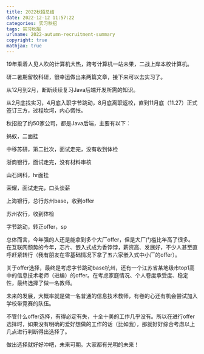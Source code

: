 ```yaml
---
title: 2022秋招总结
date: 2022-12-12 11:57:22
categories: 实习秋招
tags: 实习秋招
urlname: 2022-autumn-recruitment-summary
copyright: true
mathjax: true
---
```


19年乘着人见人吹的计算机大热，跨考计算机一站未果，二战上岸本校计算机。

研二暑期留校科研，很幸运做出来两篇文章，接下来可以去实习了。

从12月到2月，断断续续复习Java后端开发所需的知识。

从2月底找实习，4月底入职字节跳动，8月底离职返校，直到11月底（11.27）正式签订三方，过程坎坷，内心惆怅。

秋招投了约50家公司，都是Java后端，主要有以下：

<!--more-->

蚂蚁，二面挂

中移苏研，第二批次，面试走完，没有收到体检

浙商银行，面试走完，没有材料审核

山石网科，hr面挂

荣耀，面试走完，口头谈薪

上海银行，总行苏州base，收到offer

苏州农行，收到体检

字节跳动，转正offer，sp

总体而言，今年强的人还是能拿到多个大厂offer，但是大厂门槛比年高了很多。在互联网颓势的今年，芯片、嵌入式成为香饽饽，薪资高、发展好，不少人甚至直呼赶紧转行（我有朋友在零基础情况下拿了五六家嵌入式中小厂的offer）。

关于offer选择，最终是考虑字节跳动base杭州，还有一个江苏省某地级市top1高中的信息技术老师（进编）的offer。在考虑家庭情况、个人卷度承受度、稳定性，最终选择了做一名教师。

未来的发展，大概率就是做一名普通的信息技术教师，有卷的心还有机会尝试加入学校带竞赛的队伍。

不管什么offer选择，有得必定有失，十全十美的工作几乎没有。所以在进行offer选择时，如果没有明确的爱好想做的工作的话（比如我），那就好好综合考虑以上几点进行判断得出选择了。

做出选择就好好冲吧，未来可期。大家都有光明的未来！
